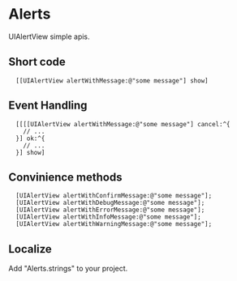 Alerts
======

UIAlertView simple apis.

## Short code
      [[UIAlertView alertWithMessage:@"some message"] show]

## Event Handling
      [[[[UIAlertView alertWithMessage:@"some message"] cancel:^{
        // ...
      }] ok:^{
        // ...
      }] show]

## Convinience methods

      [UIAlertView alertWithConfirmMessage:@"some message"];
      [UIAlertView alertWithDebugMessage:@"some message"];
      [UIAlertView alertWithErrorMessage:@"some message"];
      [UIAlertView alertWithInfoMessage:@"some message"];
      [UIAlertView alertWithWarningMessage:@"some message"];

## Localize
  Add "Alerts.strings" to your project.

